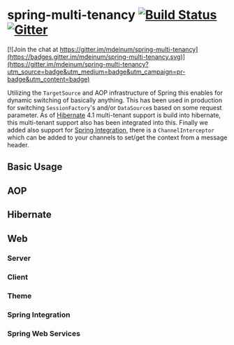 # spring-multi-tenancy [![Build Status](https://travis-ci.org/mdeinum/spring-multi-tenancy.svg?branch=master)](https://travis-ci.org/mdeinum/spring-multi-tenancy) [![Gitter](https://badges.gitter.im/mdeinum/spring-multi-tenancy.svg)](https://gitter.im/mdeinum/spring-multi-tenancy?utm_source=badge&utm_medium=badge&utm_campaign=pr-badge)

[![Join the chat at https://gitter.im/mdeinum/spring-multi-tenancy](https://badges.gitter.im/mdeinum/spring-multi-tenancy.svg)](https://gitter.im/mdeinum/spring-multi-tenancy?utm_source=badge&utm_medium=badge&utm_campaign=pr-badge&utm_content=badge)

Utilizing the `TargetSource` and AOP infrastructure of Spring this enables for dynamic switching of basically anything. This has been used in production for switching `SessionFactory`'s and/or `DataSource`s based on some request parameter.
As of [Hibernate](http://www.hibernate.org) 4.1 multi-tenant support is build into hibernate, this multi-tenant support also has been integrated into this. Finally we added also support for [Spring Integration](http://projects.spring.io/spring-integration/), there is a `ChannelInterceptor` which can be added to your channels to set/get the context from a message header.

## Basic Usage

## AOP


## Hibernate

## Web

### Server
### Client

### Theme

### Spring Integration

### Spring Web Services

